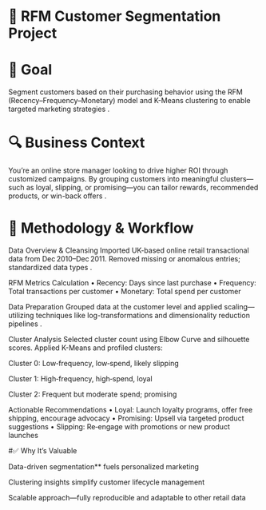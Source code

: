 # 🧠 RFM Customer Segmentation Project
# 🎯 Goal
Segment customers based on their purchasing behavior using the RFM (Recency–Frequency–Monetary) model and K-Means clustering to enable targeted marketing strategies .

# 🔍 Business Context
You’re an online store manager looking to drive higher ROI through customized campaigns. By grouping customers into meaningful clusters—such as loyal, slipping, or promising—you can tailor rewards, recommended products, or win-back offers .

# 🧩 Methodology & Workflow
Data Overview & Cleansing
Imported UK-based online retail transactional data from Dec 2010–Dec 2011. Removed missing or anomalous entries; standardized data types .

RFM Metrics Calculation
• Recency: Days since last purchase
• Frequency: Total transactions per customer
• Monetary: Total spend per customer

Data Preparation
Grouped data at the customer level and applied scaling—utilizing techniques like log-transformations and dimensionality reduction pipelines .

Cluster Analysis
Selected cluster count using Elbow Curve and silhouette scores. Applied K-Means and profiled clusters:

Cluster 0: Low‑frequency, low‑spend, likely slipping

Cluster 1: High‑frequency, high‑spend, loyal

Cluster 2: Frequent but moderate spend; promising

Actionable Recommendations
• Loyal: Launch loyalty programs, offer free shipping, encourage advocacy
• Promising: Upsell via targeted product suggestions
• Slipping: Re‑engage with promotions or new product launches

#✅ Why It’s Valuable

Data-driven segmentation** fuels personalized marketing

Clustering insights simplify customer lifecycle management

Scalable approach—fully reproducible and adaptable to other retail data



